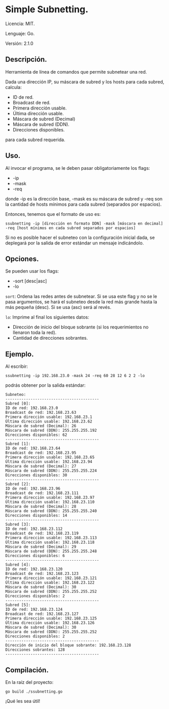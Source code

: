 # Simple Subnetting.
Licencia: MIT.

Lenguaje: Go.

Versión: 2.1.0

## Descripción.
Herramienta de línea de comandos que permite subnetear una red.

Dada una dirección IP, su máscara de subred y los hosts para cada subred,
calcula:

* ID de red.
* Broadcast de red.
* Primera dirección usable.
* Última dirección usable.
* Máscara de subred (Decimal)
* Máscara de subred (DDN).
* Direcciones disponibles.

para cada subred requerida.

## Uso.
Al invocar el programa, se le deben pasar obligatoriamente los flags:

* -ip
* -mask
* -req

donde -ip es la dirección base, -mask es su máscara de subred y -req son la cantidad de
hosts mínimos para cada subred (separados por espacios).

Entonces, tenemos que el formato de uso es:

```
ssubnetting -ip [dirección en formato DDN] -mask [máscara en decimal]
-req [host mínimos en cada subred separados por espacios]
```

Si no es posible hacer el subneteo con la configuración inicial dada,
se deplegará por la salida de error estándar un mensaje indicándolo.

## Opciones.
Se pueden usar los flags:

* -sort [desc|asc]
* -lo

`sort`: Ordena las redes antes de subnetear. Si se usa este flag y no se le
pasa argumentos, se hará el subneteo desde la red más grande hasta la más
pequeña (desc). Si se usa (asc) será al revés.

`lo`: Imprime al final los siguientes datos:
* Dirección de inicio del bloque sobrante (si los requerimientos no llenaron toda la red).
* Cantidad de direcciones sobrantes.

## Ejemplo.
Al escribir:
```
ssubnetting -ip 192.168.23.0 -mask 24 -req 60 28 12 6 2 2 -lo
```

podrás obtener por la salida estándar:

```
Subneteo:
-----------------------------------------
Subred [0]:
ID de red: 192.168.23.0
Broadcast de red: 192.168.23.63
Primera dirección usable: 192.168.23.1
Última dirección usable: 192.168.23.62
Máscara de subred (Decimal): 26
Máscara de subred (DDN): 255.255.255.192
Direcciones disponibles: 62
-----------------------------------------
Subred [1]:
ID de red: 192.168.23.64
Broadcast de red: 192.168.23.95
Primera dirección usable: 192.168.23.65
Última dirección usable: 192.168.23.94
Máscara de subred (Decimal): 27
Máscara de subred (DDN): 255.255.255.224
Direcciones disponibles: 30
-----------------------------------------
Subred [2]:
ID de red: 192.168.23.96
Broadcast de red: 192.168.23.111
Primera dirección usable: 192.168.23.97
Última dirección usable: 192.168.23.110
Máscara de subred (Decimal): 28
Máscara de subred (DDN): 255.255.255.240
Direcciones disponibles: 14
-----------------------------------------
Subred [3]:
ID de red: 192.168.23.112
Broadcast de red: 192.168.23.119
Primera dirección usable: 192.168.23.113
Última dirección usable: 192.168.23.118
Máscara de subred (Decimal): 29
Máscara de subred (DDN): 255.255.255.248
Direcciones disponibles: 6
-----------------------------------------
Subred [4]:
ID de red: 192.168.23.120
Broadcast de red: 192.168.23.123
Primera dirección usable: 192.168.23.121
Última dirección usable: 192.168.23.122
Máscara de subred (Decimal): 30
Máscara de subred (DDN): 255.255.255.252
Direcciones disponibles: 2
-----------------------------------------
Subred [5]:
ID de red: 192.168.23.124
Broadcast de red: 192.168.23.127
Primera dirección usable: 192.168.23.125
Última dirección usable: 192.168.23.126
Máscara de subred (Decimal): 30
Máscara de subred (DDN): 255.255.255.252
Direcciones disponibles: 2
-----------------------------------------
Dirección de inicio del bloque sobrante: 192.168.23.128
Direcciones sobrantes: 128
-----------------------------------------
```

## Compilación.
En la raíz del proyecto:
```
go build ./ssubnetting.go
```

¡Qué les sea útil!
